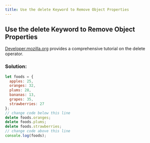 ```yaml
---
title: Use the delete Keyword to Remove Object Properties
---
```

## Use the delete Keyword to Remove Object Properties

[Developer.mozilla.org](https://developer.mozilla.org/en-US/docs/Web/JavaScript/Reference/Operators/delete) provides a comprehensive tutorial on the delete operator. 

### Solution:
```javascript
let foods = {
  apples: 25,
  oranges: 32,
  plums: 28,
  bananas: 13,
  grapes: 35,
  strawberries: 27
};
// change code below this line
delete foods.oranges;
delete foods.plums;
delete foods.strawberries;
// change code above this line
console.log(foods);
```
